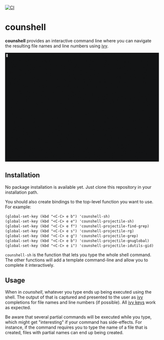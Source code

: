 [![CI](https://github.com/lpenz/counshell/actions/workflows/ci.yml/badge.svg)](https://github.com/lpenz/counshell/actions/workflows/ci.yml)

# counshell

**counshell** provides an interactive command line where you can
navigate the resulting file names and line numbers
using [ivy](https://github.com/abo-abo/swiper).

![counshell demo](counshell-demo.gif "counshell demo")


## Installation

No package installation is available yet. Just clone this repository
in your installation path.

You should also create bindings to the top-level function you want to
use. For example:

```elisp
(global-set-key (kbd "<C-C> e b") 'counshell-sh)
(global-set-key (kbd "<C-C> e e") 'counshell-projectile-sh)
(global-set-key (kbd "<C-C> e f") 'counshell-projectile-find-grep)
(global-set-key (kbd "<C-C> e s") 'counshell-projectile-rg)
(global-set-key (kbd "<C-C> e g") 'counshell-projectile-grep)
(global-set-key (kbd "<C-C> e b") 'counshell-projectile-gnuglobal)
(global-set-key (kbd "<C-C> e i") 'counshell-projectile-idutils-gid)
```

`counshell-sh` is the function that lets you type the whole shell
command. The other functions will add a template command-line and
allow you to complete it interactively.


## Usage

When in *counshell*, whatever you type ends up being executed using
the shell. The output of that is captured and presented to the user
as [ivy] completions for file names and line numbers (if possible).
All [ivy keys] work as expected.

Be aware that several partial commands will be executed while you
type, which might get "interesting" if your command has
side-effects. For instance, if the command requires you to type the
name of a file that is created, files with partial names can end up
being created.


[ivy]: https://github.com/abo-abo/swiper
[ivy keys]: http://oremacs.com/swiper/#key-bindings
